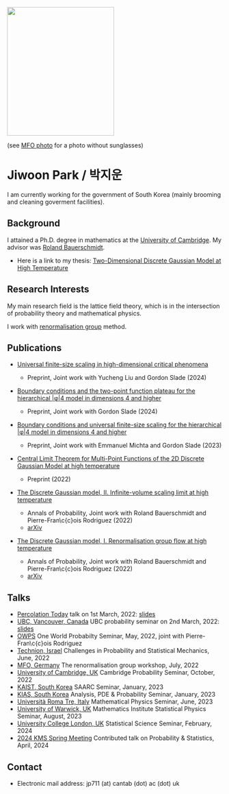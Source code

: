 <header>
  <!-- TL;DR -->
</header>

<img src="https://jiwoon-park-math.github.io/temp.jpg" width="250" height="300">

(see [MFO photo](https://owpdb.mfo.de/detail?photo_id=24980) for a photo without sunglasses)

# Jiwoon Park / 박지운

I am currently working for the government of South Korea (mainly brooming and cleaning goverment facilities).

## Background

I attained a Ph.D. degree in mathematics at the [University of Cambridge](https://www.cam.ac.uk). My advisor was [Roland Bauerschmidt](https://cims.nyu.edu/~bauerschmidt/).

- Here is a link to my thesis: [Two-Dimensional Discrete Gaussian Model at High Temperature](https://www.repository.cam.ac.uk/items/11ecd706-f552-4cb2-a331-1b351ccb38f1)

## Research Interests

My main research field is the lattice field theory, which is in the intersection of probability theory and mathematical physics. 

I work with [renormalisation group](https://en.wikipedia.org/wiki/Renormalization_group) method.

## Publications

- [Universal finite-size scaling in high-dimensional critical phenomena](https://arxiv.org/abs/2412.08814)
  - Preprint, Joint work with Yucheng Liu and Gordon Slade (2024)

- [Boundary conditions and the two-point function plateau for the hierarchical \|φ\|4 model in dimensions 4 and higher](https://arxiv.org/abs/2405.17344)
  - Preprint, Joint work with Gordon Slade (2024)

- [Boundary conditions and universal finite-size scaling for the hierarchical \|φ\|4 model in dimensions 4 and higher](https://arxiv.org/abs/2306.00896)
  - Preprint, Joint work with Emmanuel Michta and Gordon Slade (2023)

- [Central Limit Theorem for Multi-Point Functions of the 2D Discrete Gaussian Model at high temperature](https://arxiv.org/abs/2211.14367)
  - Preprint (2022)

- [The Discrete Gaussian model, II. Infinite-volume scaling limit at high temperature](https://projecteuclid.org/journals/annals-of-probability/volume-52/issue-4/The-Discrete-Gaussian-model-I-Renormalisation-group-flow-at-high/10.1214/23-AOP1658.short)
  - Annals of Probability, Joint work with Roland Bauerschmidt and Pierre-Fran\c{c}ois Rodriguez (2022)
  - [arXiv](https://arxiv.org/abs/2202.02287)

- [The Discrete Gaussian model, I. Renormalisation group flow at high temperature](https://projecteuclid.org/journals/annals-of-probability/volume-52/issue-4/The-discrete-Gaussian-model-II-Infinite-volume-scaling-limit-at/10.1214/23-AOP1659.short)
  - Annals of Probability, Joint work with Roland Bauerschmidt and Pierre-Fran\c{c}ois Rodriguez (2022)
  - [arXiv](https://arxiv.org/abs/2202.02286)

## Talks

- [Percolation Today](https://percolation.ethz.ch) talk on 1st March, 2022: [slides](https://jiwoon-park-math.github.io/resources/1st_March_percolation_today.pdf)
- [UBC, Vancouver, Canada](https://secure.math.ubc.ca/Links/Probability) UBC probability seminar on 2nd March, 2022: [slides](https://jiwoon-park-math.github.io/resources/2nd_March_UBC_Probability.pdf)
- [OWPS](https://www.owprobability.org) One World Probabilty Seminar, May, 2022, joint with Pierre-Fran\c{c}ois Rodriguez
- [Technion, Israel](https://cms-math.net.technion.ac.il/challenges-in-probability-and-statistical-mechanics-3/) Challenges in Probability and Statistical Mechanics, June, 2022
- [MFO, Germany](https://www.mfo.de) The renormalisation group workshop, July, 2022
- [University of Cambridge, UK](https://talks.cam.ac.uk/show/archive/9938) Cambridge Probability Seminar, October, 2022
- [KAIST, South Korea](https://saarc.kaist.ac.kr/boards/view/seminars/91) SAARC Seminar, January, 2023
- [KIAS, South Korea](https://www.kias.re.kr/kias/activities/seminars/view.do?seqno=PGN1720230113-0003&menuNo=404003) Analysis, PDE & Probability Seminar, January, 2023
- [Università Roma Tre, Italy](https://matematicafisica.uniroma3.it/articoli/seminario-di-fisica-matematica-339425) Mathematical Physics Seminar, June, 2023
- [University of Warwick, UK](https://warwick.ac.uk/fac/sci/maths/research/events/seminars/) Mathematics Institute Statistical Physics Seminar, August, 2023
- [University College London, UK](https://www.ucl.ac.uk/statistics/seminar) Statistical Science Seminar, February, 2024
- [2024 KMS Spring Meeting](https://www.kms.or.kr/conference/2024_spring/) Contributed talk on Probability & Statistics, April, 2024
<!-- %: [slides](https://jiwoon-park-math.github.io/resources/KMS_Slides.pdf) -->

## Contact

- Electronic mail address: jp711 (at) cantab (dot) ac (dot) uk
<!-- %: - My previous email address jp711 (at) cam (dot) ac (dot) uk has expired! -->
